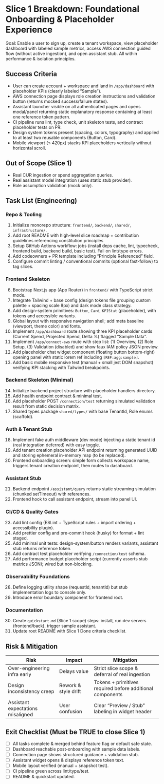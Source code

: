 # Slice 1 Breakdown: Foundational Onboarding & Placeholder Experience

Goal: Enable a user to sign up, create a tenant workspace, view placeholder dashboard with labeled sample metrics, access AWS connection guided flow (without active ingestion), and open assistant stub. All within performance & isolation principles.

## Success Criteria
- User can create account + workspace and land in `/app/dashboard` with placeholder KPIs (clearly labeled “Sample”).
- AWS connection page displays role creation instructions and validation button (returns mocked success/failure states).
- Assistant launcher visible on all authenticated pages and opens modal/panel returning static explanatory response containing at least one reference token pattern.
- CI pipeline runs lint, type check, unit skeleton tests, and contract placeholder tests on PR.
- Design system tokens present (spacing, colors, typography) and applied to at least two reusable components (Button, Card).
- Mobile viewport (≤ 420px) stacks KPI placeholders vertically without horizontal scroll.

## Out of Scope (Slice 1)
- Real CUR ingestion or spend aggregation queries.
- Real assistant model integration (uses static stub provider).
- Role assumption validation (mock only).

## Task List (Engineering)
### Repo & Tooling
1. Initialize monorepo structure: `frontend/`, `backend/`, `shared/`, `infrastructure/`.
2. Add root README with high-level slice roadmap + contribution guidelines referencing constitution principles.
3. Setup GitHub Actions workflow: jobs (install deps cache, lint, typecheck, frontend build, backend build, basic test). Fail on lint/type errors.
4. Add codeowners + PR template including “Principle Referenced” field.
5. Configure commit linting / conventional commits (optional fast-follow) to tag slices.

### Frontend Skeleton
6. Bootstrap Next.js app (App Router) in `frontend/` with TypeScript strict mode.
7. Integrate Tailwind + base config (design tokens file grouping custom palette + spacing scale 8px) and dark mode class strategy.
8. Add design-system primitives: `Button`, `Card`, `KPIStat` (placeholder), with tokens and accessible variants.
9. Global layout with responsive navigation shell; add meta baseline (viewport, theme color) and fonts.
10. Implement `/app/dashboard` route showing three KPI placeholder cards (Current Spend, Projected Spend, Delta %) flagged “Sample Data”.
11. Implement `/app/connect-aws` route with step list: (1) Overview, (2) Role Setup, (3) Validation (disabled) and show faux IAM policy JSON preview.
12. Add placeholder chat widget component (floating button bottom-right) opening panel with static lorem ref including `[REF:agg:sample]`.
13. Add basic mobile responsive test (manual + small jest DOM snapshot) verifying KPI stacking with Tailwind breakpoints.

### Backend Skeleton (Minimal)
14. Initialize backend project structure with placeholder handlers directory.
15. Add health endpoint contract & minimal test.
16. Add placeholder POST `/connection/test` returning simulated validation result from static decision matrix.
17. Shared types package `shared/types/` with base TenantId, Role enums (scaffold).

### Auth & Tenant Stub
18. Implement fake auth middleware (dev mode) injecting a static tenant id (real integration deferred) with easy toggle.
19. Add tenant creation placeholder API endpoint returning generated UUID and storing ephemeral in-memory map (to be replaced).
20. Frontend onboarding screen: simple form collects workspace name, triggers tenant creation endpoint, then routes to dashboard.

### Assistant Stub
21. Backend endpoint `/assistant/query` returns static streaming simulation (chunked setTimeout) with references.
22. Frontend hook to call assistant endpoint, stream into panel UI.

### CI/CD & Quality Gates
23. Add lint config (ESLint + TypeScript rules + import ordering + accessibility plugin).
24. Add prettier config and pre-commit hook (husky) for format + lint staged.
25. Add minimal unit tests: design-system/button renders variants, assistant stub returns reference token.
26. Add contract test placeholder verifying `/connection/test` schema.
27. Add performance budget placeholder script (currently asserts stub metrics JSON); wired but non-blocking.

### Observability Foundations
28. Define logging utility shape (requestId, tenantId) but stub implementation logs to console only.
29. Introduce error boundary component for frontend root.

### Documentation
30. Create `quickstart.md` (Slice 1 scope) steps: install, run dev servers (frontend/back), trigger sample assistant.
31. Update root README with Slice 1 Done criteria checklist.

## Risk & Mitigation
| Risk | Impact | Mitigation |
|------|--------|------------|
| Over-engineering infra early | Delays value | Strict slice scope & deferral of real ingestion |
| Design inconsistency creep | Rework & style drift | Tokens + primitives required before additional components |
| Assistant expectations misaligned | User confusion | Clear “Preview / Stub” labeling in widget header |

## Exit Checklist (Must be TRUE to close Slice 1)
- [ ] All tasks complete & merged behind feature flag or default safe state.
- [ ] Dashboard reachable post-onboarding with sample data labels.
- [ ] Connection page shows structured guidance + validation stub.
- [ ] Assistant widget opens & displays reference token text.
- [ ] Mobile layout verified (manual + snapshot test).
- [ ] CI pipeline green across lint/type/test.
- [ ] README & quickstart updated.
